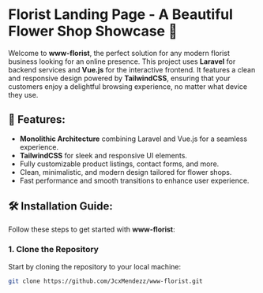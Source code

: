 # Florist Landing Page - A Beautiful Flower Shop Showcase 🌸

Welcome to **www-florist**, the perfect solution for any modern florist business looking for an online presence. This project uses **Laravel** for backend services and **Vue.js** for the interactive frontend. It features a clean and responsive design powered by **TailwindCSS**, ensuring that your customers enjoy a delightful browsing experience, no matter what device they use.

## 🚀 Features:
- **Monolithic Architecture** combining Laravel and Vue.js for a seamless experience.
- **TailwindCSS** for sleek and responsive UI elements.
- Fully customizable product listings, contact forms, and more.
- Clean, minimalistic, and modern design tailored for flower shops.
- Fast performance and smooth transitions to enhance user experience.

## 🛠 Installation Guide:

Follow these steps to get started with **www-florist**:

### 1. Clone the Repository
Start by cloning the repository to your local machine:
```bash
git clone https://github.com/JcxMendezz/www-florist.git
```
